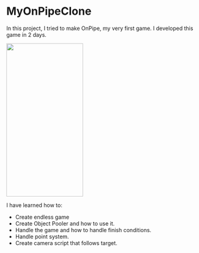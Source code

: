 # MyOnPipeClone
In this project, I tried to make OnPipe, my very first game. I developed this game in 2 days.

<img src="https://media0.giphy.com/media/AF1Uoib38yVd7b3pEa/giphy.gif" width="200" height="400" />

I have learned how to:

- Create endless game
- Create Object Pooler and how to use it.
- Handle the game and how to handle finish conditions.
- Handle point system.
- Create camera script that follows target.

